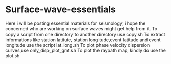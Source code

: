 # Surface-wave-essentials
Here i will be posting essential materials for seismology, i hope the concerned who are working on surface waves might get help from it.
To copy a script from one directory to another directory use copy.sh
To extract informations like station latitute, station longitude,event latitude and event longitude use the script lat_long.sh
To plot phase velocity dispersion curves,use only_disp_plot_gmt.sh
To plot the raypath map, kindly do use the plot.sh 
